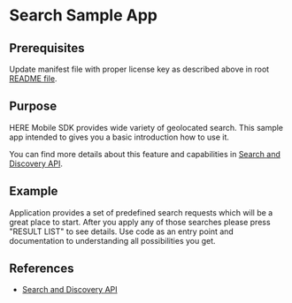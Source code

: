 # Search Sample App

## Prerequisites

Update manifest file with proper license key as described above in root [README file](../README.md).

## Purpose

HERE Mobile SDK provides wide variety of geolocated search. This sample app intended to gives you a basic introduction how to use it.

You can find more details about this feature and capabilities in [Search and Discovery API](https://developer.here.com/documentation/android-premium/dev_guide/topics/places.html).

## Example

Application provides a set of predefined search requests which will be a great place to start. After you apply any of those searches please press "RESULT LIST" to see details. Use code as an entry point and documentation to understanding all possibilities you get.

## References
- [Search and Discovery API](https://developer.here.com/documentation/android-premium/dev_guide/topics/places.html)
